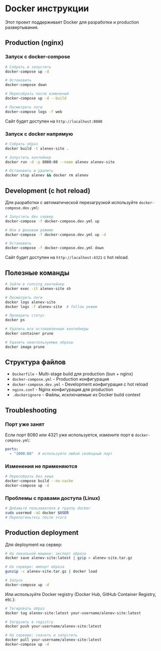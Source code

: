 # Docker инструкции

Этот проект поддерживает Docker для разработки и production развертывания.

## Production (nginx)

### Запуск с docker-compose

```bash
# Собрать и запустить
docker-compose up -d

# Остановить
docker-compose down

# Пересобрать после изменений
docker-compose up -d --build

# Посмотреть логи
docker-compose logs -f web
```

Сайт будет доступен на `http://localhost:8080`

### Запуск с docker напрямую

```bash
# Собрать образ
docker build -t alenev-site .

# Запустить контейнер
docker run -d -p 8080:80 --name alenev alenev-site

# Остановить и удалить
docker stop alenev && docker rm alenev
```

## Development (с hot reload)

Для разработки с автоматической перезагрузкой используйте `docker-compose.dev.yml`:

```bash
# Запустить dev сервер
docker-compose -f docker-compose.dev.yml up

# Или в фоновом режиме
docker-compose -f docker-compose.dev.yml up -d

# Остановить
docker-compose -f docker-compose.dev.yml down
```

Сайт будет доступен на `http://localhost:4321` с hot reload.

## Полезные команды

```bash
# Зайти в running контейнер
docker exec -it alenev-site sh

# Посмотреть логи
docker logs alenev-site
docker logs -f alenev-site  # follow режим

# Проверить статус
docker ps

# Удалить все остановленные контейнеры
docker container prune

# Удалить неиспользуемые образы
docker image prune
```

## Структура файлов

- `Dockerfile` - Multi-stage build для production (bun + nginx)
- `docker-compose.yml` - Production конфигурация
- `docker-compose.dev.yml` - Development конфигурация с hot reload
- `nginx.conf` - Nginx конфигурация для production
- `.dockerignore` - Файлы, исключаемые из Docker build context

## Troubleshooting

### Порт уже занят

Если порт 8080 или 4321 уже используется, измените порт в `docker-compose.yml`:

```yaml
ports:
  - "3000:80"  # используйте любой свободный порт
```

### Изменения не применяются

```bash
# Пересобрать без кеша
docker-compose build --no-cache
docker-compose up -d
```

### Проблемы с правами доступа (Linux)

```bash
# Добавьте пользователя в группу docker
sudo usermod -aG docker $USER
# Перелогиньтесь после этого
```

## Production deployment

Для deployment на сервер:

```bash
# На локальной машине: экспорт образа
docker save alenev-site:latest | gzip > alenev-site.tar.gz

# На сервере: импорт образа
gunzip -c alenev-site.tar.gz | docker load

# Запуск
docker-compose up -d
```

Или используйте Docker registry (Docker Hub, GitHub Container Registry, etc.):

```bash
# Тегировать образ
docker tag alenev-site:latest your-username/alenev-site:latest

# Загрузить в registry
docker push your-username/alenev-site:latest

# На сервере: скачать и запустить
docker pull your-username/alenev-site:latest
docker-compose up -d
```

